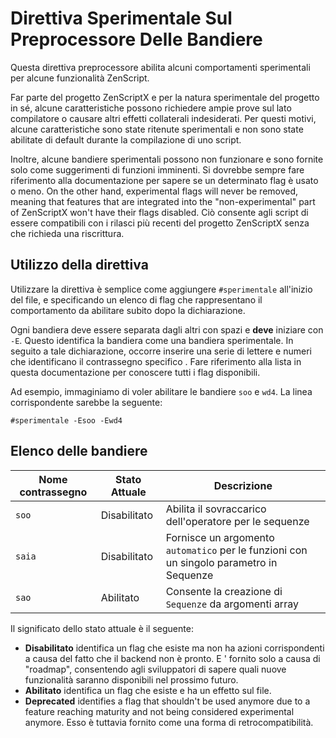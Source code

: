 # Direttiva Sperimentale Sul Preprocessore Delle Bandiere

Questa direttiva preprocessore abilita alcuni comportamenti sperimentali per alcune funzionalità ZenScript.

Far parte del progetto ZenScriptX e per la natura sperimentale del progetto in sé, alcune caratteristiche possono richiedere ampie prove sul lato compilatore o causare altri effetti collaterali indesiderati. Per questi motivi, alcune caratteristiche sono state ritenute sperimentali e non sono state abilitate di default durante la compilazione di uno script.

Inoltre, alcune bandiere sperimentali possono non funzionare e sono fornite solo come suggerimenti di funzioni imminenti. Si dovrebbe sempre fare riferimento alla documentazione per sapere se un determinato flag è usato o meno. On the other hand, experimental flags will never be removed, meaning that features that are integrated into the "non-experimental" part of ZenScriptX won't have their flags disabled. Ciò consente agli script di essere compatibili con i rilasci più recenti del progetto ZenScriptX senza che richieda una riscrittura.

## Utilizzo della direttiva
Utilizzare la direttiva è semplice come aggiungere `#sperimentale` all'inizio del file, e specificando un elenco di flag che rappresentano il comportamento da abilitare subito dopo la dichiarazione.

Ogni bandiera deve essere separata dagli altri con spazi e **deve** iniziare con `-E`. Questo identifica la bandiera come una bandiera sperimentale. In seguito a tale dichiarazione, occorre inserire una serie di lettere e numeri che identificano il contrassegno specifico . Fare riferimento alla lista in questa documentazione per conoscere tutti i flag disponibili.

Ad esempio, immaginiamo di voler abilitare le bandiere `soo` e `wd4`. La linea corrispondente sarebbe la seguente:
```zenscript
#sperimentale -Esoo -Ewd4
```

## Elenco delle bandiere
| Nome contrassegno | Stato Attuale | Descrizione                                                                             |
| ----------------- | ------------- | --------------------------------------------------------------------------------------- |
| `soo`             | Disabilitato  | Abilita il sovraccarico dell'operatore per le sequenze                                  |
| `saia`            | Disabilitato  | Fornisce un argomento `automatico` per le funzioni con un singolo parametro in Sequenze |
| `sao`             | Abilitato     | Consente la creazione di `Sequenze` da argomenti array                                  |

Il significato dello stato attuale è il seguente:

- **Disabilitato** identifica un flag che esiste ma non ha azioni corrispondenti a causa del fatto che il backend non è pronto. E ' fornito solo a causa di "roadmap", consentendo agli sviluppatori di sapere quali nuove funzionalità saranno disponibili nel prossimo futuro.
- **Abilitato** identifica un flag che esiste e ha un effetto sul file.
- **Deprecated** identifies a flag that shouldn't be used anymore due to a feature reaching maturity and not being considered experimental anymore. Esso è tuttavia fornito come una forma di retrocompatibilità.
